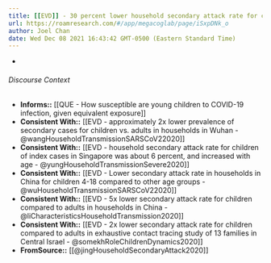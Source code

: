 ```yaml
---
title: [[EVD]] - 30 percent lower household secondary attack rate for children vs. adults, ~2x lower than older adults, in Guangzhou - [[@jingHouseholdSecondaryAttack2020]]
url: https://roamresearch.com/#/app/megacoglab/page/iSxpDNk_o
author: Joel Chan
date: Wed Dec 08 2021 16:43:42 GMT-0500 (Eastern Standard Time)
---
```


- 

###### Discourse Context

- **Informs::** [[QUE - How susceptible are young children to COVID-19 infection, given equivalent exposure]]
- **Consistent With::** [[EVD - approximately 2x lower prevalence of secondary cases for children vs. adults in households in Wuhan - @wangHouseholdTransmissionSARSCoV22020]]
- **Consistent With::** [[EVD - household secondary attack rate for children of index cases in Singapore was about 6 percent, and increased with age - @yungHouseholdTransmissionSevere2020]]
- **Consistent With::** [[EVD - Lower secondary attack rate in households in China for children 4-18 compared to other age groups - @wuHouseholdTransmissionSARSCoV22020]]
- **Consistent With::** [[EVD - 5x lower secondary attack rate for children compared to adults in households in China - @liCharacteristicsHouseholdTransmission2020]]
- **Consistent With::** [[EVD - 2x lower secondary attack rate for children compared to adults in exhaustive contact tracing study of 13 families in Central Israel - @somekhRoleChildrenDynamics2020]]
- **FromSource::** [[@jingHouseholdSecondaryAttack2020]]
